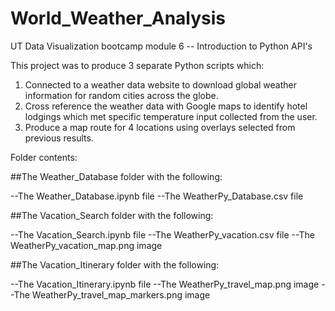 # World_Weather_Analysis
UT Data Visualization bootcamp module 6 -- Introduction to Python API's

This project was to produce 3 separate Python scripts which:
1.  Connected to a weather data website to download global weather information for random cities across the globe.
2.  Cross reference the weather data with Google maps to identify hotel lodgings which met specific temperature input collected from the user.
3.  Produce a map route for 4 locations using overlays selected from previous results.

Folder contents:

##The Weather_Database folder with the following:

--The Weather_Database.ipynb file
--The WeatherPy_Database.csv file

##The Vacation_Search folder with the following:

--The Vacation_Search.ipynb file
--The WeatherPy_vacation.csv file
--The WeatherPy_vacation_map.png image

##The Vacation_Itinerary folder with the following:

--The Vacation_Itinerary.ipynb file
--The WeatherPy_travel_map.png image
--The WeatherPy_travel_map_markers.png image
